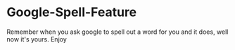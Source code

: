 # Google-Spell-Feature
Remember when you ask google to spell out a word for you and it does, well now it's yours. Enjoy
